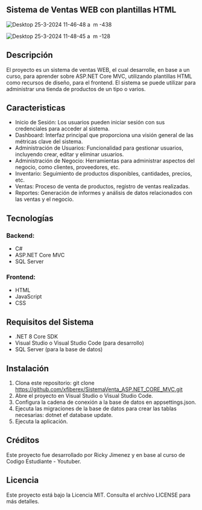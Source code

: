 ## Sistema de Ventas WEB con plantillas HTML

![Desktop 25-3-2024 11-46-48 a  m -438](https://github.com/xfiberex/SistemaVenta_ASP.NET_CORE_MVC/assets/135444565/218ff896-be60-4ddb-ae8d-f920cdc46ae1)

![Desktop 25-3-2024 11-48-45 a  m -128](https://github.com/xfiberex/SistemaVenta_ASP.NET_CORE_MVC/assets/135444565/3c80a402-c83e-4ecc-99e2-9fba5c3c6254)

## Descripción
El proyecto es un sistema de ventas WEB, el cual desarrolle, en base a un curso, para aprender sobre ASP.NET Core MVC, utilizando plantillas HTML como recursos de diseño, para el frontend. El sistema se puede utilizar para administrar una tienda de productos de un tipo o varios.

## Caracteristicas

- Inicio de Sesión: Los usuarios pueden iniciar sesión con sus credenciales para acceder al sistema.
- Dashboard: Interfaz principal que proporciona una visión general de las métricas clave del sistema.
- Administración de Usuarios: Funcionalidad para gestionar usuarios, incluyendo crear, editar y eliminar usuarios.
- Administración de Negocio: Herramientas para administrar aspectos del negocio, como clientes, proveedores, etc.
- Inventario: Seguimiento de productos disponibles, cantidades, precios, etc.
- Ventas: Proceso de venta de productos, registro de ventas realizadas.
- Reportes: Generación de informes y análisis de datos relacionados con las ventas y el negocio.

## Tecnologías

### Backend:

- C#
- ASP.NET Core MVC
- SQL Server

### Frontend:

- HTML
- JavaScript
- CSS

## Requisitos del Sistema

- .NET 8 Core SDK
- Visual Studio o Visual Studio Code (para desarrollo)
- SQL Server (para la base de datos)

## Instalación

1. Clona este repositorio: git clone https://github.com/xfiberex/SistemaVenta_ASP.NET_CORE_MVC.git
2. Abre el proyecto en Visual Studio o Visual Studio Code.
3. Configura la cadena de conexión a la base de datos en appsettings.json.
4. Ejecuta las migraciones de la base de datos para crear las tablas necesarias: dotnet ef database update.
5. Ejecuta la aplicación.

## Créditos

Este proyecto fue desarrollado por Ricky Jimenez y en base al curso de Codigo Estudiante - Youtuber.

## Licencia

Este proyecto está bajo la Licencia MIT. Consulta el archivo LICENSE para más detalles.
